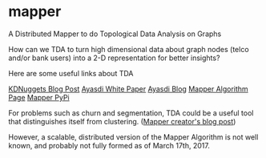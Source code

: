 # mapper
A Distributed Mapper to do Topological Data Analysis on Graphs 

How can we TDA to turn high dimensional data about graph nodes (telco and/or bank users) into a 2-D representation for better insights? 

Here are some useful links about TDA 

[KDNuggets Blog Post](http://www.kdnuggets.com/2015/09/ayasdi-topological-analysis-machine-learning.html)
[Ayasdi White Paper](https://s3.amazonaws.com/cdn.ayasdi.com/wp-content/uploads/2015/02/13112031/Whitepaper-TDA-and-Machine-Learning-Better-Together-July-2-2016.pdf)
[Ayasdi Blog](https://www.ayasdi.com/blog/)
[Mapper Algorithm Page](http://danifold.net/mapper)
[Mapper PyPi](https://pypi.python.org/pypi/mapper)

For problems such as churn and segmentation, TDA could be a useful tool that distinguishes itself from clustering.
([Mapper creator's blog post](https://www.ayasdi.com/blog/machine-intelligence/why-tda-and-clustering-are-different/))

However, a scalable, distributed version of the Mapper Algorithm is not well known, and probably not fully formed as of March 17th, 2017. 

 

